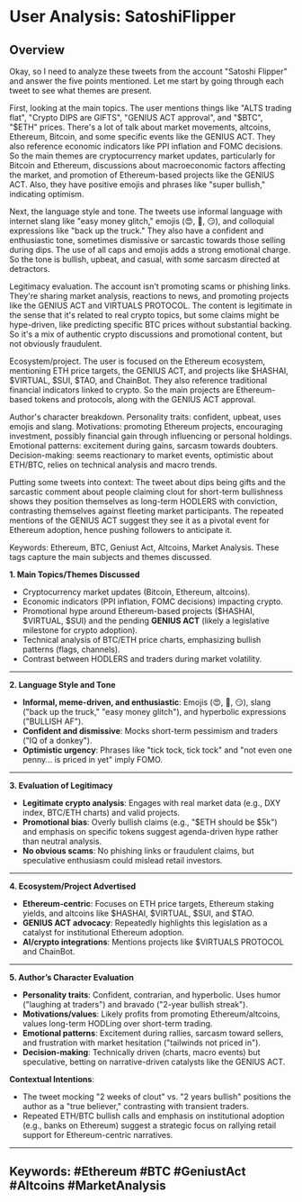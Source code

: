 # User Analysis: SatoshiFlipper

## Overview

<think>
Okay, so I need to analyze these tweets from the account "Satoshi Flipper" and answer the five points mentioned. Let me start by going through each tweet to see what themes are present.

First, looking at the main topics. The user mentions things like "ALTS trading flat", "Crypto DIPS are GIFTS", "GENIUS ACT approval", and "$BTC", "$ETH" prices. There's a lot of talk about market movements, altcoins, Ethereum, Bitcoin, and some specific events like the GENIUS ACT. They also reference economic indicators like PPI inflation and FOMC decisions. So the main themes are cryptocurrency market updates, particularly for Bitcoin and Ethereum, discussions about macroeconomic factors affecting the market, and promotion of Ethereum-based projects like the GENIUS ACT. Also, they have positive emojis and phrases like "super bullish," indicating optimism.

Next, the language style and tone. The tweets use informal language with internet slang like "easy money glitch," emojis (😍, 🚀, 😏), and colloquial expressions like "back up the truck." They also have a confident and enthusiastic tone, sometimes dismissive or sarcastic towards those selling during dips. The use of all caps and emojis adds a strong emotional charge. So the tone is bullish, upbeat, and casual, with some sarcasm directed at detractors.

Legitimacy evaluation. The account isn't promoting scams or phishing links. They're sharing market analysis, reactions to news, and promoting projects like the GENIUS ACT and VIRTUALS PROTOCOL. The content is legitimate in the sense that it's related to real crypto topics, but some claims might be hype-driven, like predicting specific BTC prices without substantial backing. So it's a mix of authentic crypto discussions and promotional content, but not obviously fraudulent.

Ecosystem/project. The user is focused on the Ethereum ecosystem, mentioning ETH price targets, the GENIUS ACT, and projects like $HASHAI, $VIRTUAL, $SUI, $TAO, and ChainBot. They also reference traditional financial indicators linked to crypto. So the main projects are Ethereum-based tokens and protocols, along with the GENIUS ACT approval.

Author's character breakdown. Personality traits: confident, upbeat, uses emojis and slang. Motivations: promoting Ethereum projects, encouraging investment, possibly financial gain through influencing or personal holdings. Emotional patterns: excitement during gains, sarcasm towards doubters. Decision-making: seems reactionary to market events, optimistic about ETH/BTC, relies on technical analysis and macro trends.

Putting some tweets into context: The tweet about dips being gifts and the sarcastic comment about people claiming clout for short-term bullishness shows they position themselves as long-term HODLERS with conviction, contrasting themselves against fleeting market participants. The repeated mentions of the GENIUS ACT suggest they see it as a pivotal event for Ethereum adoption, hence pushing followers to anticipate it.

Keywords: Ethereum, BTC, Geniust Act, Altcoins, Market Analysis. These tags capture the main subjects and themes discussed.
</think>

**1. Main Topics/Themes Discussed**  
- Cryptocurrency market updates (Bitcoin, Ethereum, altcoins).  
- Economic indicators (PPI inflation, FOMC decisions) impacting crypto.  
- Promotional hype around Ethereum-based projects ($HASHAI, $VIRTUAL, $SUI) and the pending **GENIUS ACT** (likely a legislative milestone for crypto adoption).  
- Technical analysis of BTC/ETH price charts, emphasizing bullish patterns (flags, channels).  
- Contrast between HODLERS and traders during market volatility.  

---

**2. Language Style and Tone**  
- **Informal, meme-driven, and enthusiastic**: Emojis (😍, 🚀, 😏), slang ("back up the truck," "easy money glitch"), and hyperbolic expressions ("BULLISH AF").  
- **Confident and dismissive**: Mocks short-term pessimism and traders ("IQ of a donkey").  
- **Optimistic urgency**: Phrases like "tick tock, tick tock" and "not even one penny... is priced in yet" imply FOMO.  

---

**3. Evaluation of Legitimacy**  
- **Legitimate crypto analysis**: Engages with real market data (e.g., DXY index, BTC/ETH charts) and valid projects.  
- **Promotional bias**: Overly bullish claims (e.g., "$ETH should be $5k") and emphasis on specific tokens suggest agenda-driven hype rather than neutral analysis.  
- **No obvious scams**: No phishing links or fraudulent claims, but speculative enthusiasm could mislead retail investors.  

---

**4. Ecosystem/Project Advertised**  
- **Ethereum-centric**: Focuses on ETH price targets, Ethereum staking yields, and altcoins like $HASHAI, $VIRTUAL, $SUI, and $TAO.  
- **GENIUS ACT advocacy**: Repeatedly highlights this legislation as a catalyst for institutional Ethereum adoption.  
- **AI/crypto integrations**: Mentions projects like $VIRTUALS PROTOCOL and ChainBot.  

---

**5. Author’s Character Evaluation**  
- **Personality traits**: Confident, contrarian, and hyperbolic. Uses humor ("laughing at traders") and bravado ("2-year bullish streak").  
- **Motivations/values**: Likely profits from promoting Ethereum/altcoins, values long-term HODLing over short-term trading.  
- **Emotional patterns**: Excitement during rallies, sarcasm toward sellers, and frustration with market hesitation ("tailwinds not priced in").  
- **Decision-making**: Technically driven (charts, macro events) but speculative, betting on narrative-driven catalysts like the GENIUS ACT.  

**Contextual Intentions**:  
- The tweet mocking "2 weeks of clout" vs. "2 years bullish" positions the author as a "true believer," contrasting with transient traders.  
- Repeated ETH/BTC bullish calls and emphasis on institutional adoption (e.g., banks on Ethereum) suggest a strategic focus on rallying retail support for Ethereum-centric narratives.  

---

**Keywords**: #Ethereum #BTC #GeniustAct #Altcoins #MarketAnalysis
---
